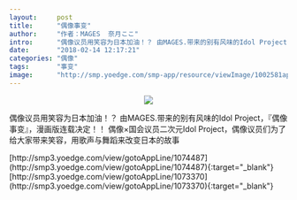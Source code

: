 ```yaml
---
layout:     post
title:      "偶像事变"
author:     "作者：MAGES  奈月ここ"
intro:      "偶像议员用笑容为日本加油！？ 由MAGES.带来的别有风味的Idol Project，『偶像事变』，漫画版连载决定！！ 偶像×国会议员二次元Idol Project，偶像议员们为了给大家带来笑容，用歌声与舞蹈来改变日本的故事"
date:       "2018-02-14 12:17:21"
categories: "偶像"
tags:       "事变"
image:      "http://smp.yoedge.com/smp-app/resource/viewImage/1002581appline.png"
---
```

<div style="text-align: center">
<p><img src="http://smp.yoedge.com/smp-app/resource/viewImage/1002581appline.png"/></p>
</div>
<p class="post-meta">
<span>偶像议员用笑容为日本加油！？ 由MAGES.带来的别有风味的Idol Project，『偶像事变』，漫画版连载决定！！ 偶像×国会议员二次元Idol Project，偶像议员们为了给大家带来笑容，用歌声与舞蹈来改变日本的故事</span>
</p>
[http://smp3.yoedge.com/view/gotoAppLine/1074487](http://smp3.yoedge.com/view/gotoAppLine/1074487){:target="_blank"}
[http://smp3.yoedge.com/view/gotoAppLine/1073370](http://smp3.yoedge.com/view/gotoAppLine/1073370){:target="_blank"}


